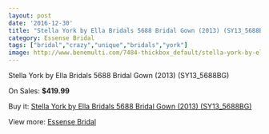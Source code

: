 ```yaml
---
layout: post
date: '2016-12-30'
title: "Stella York by Ella Bridals 5688 Bridal Gown (2013) (SY13_5688BG)"
category: Essense Bridal
tags: ["bridal","crazy","unique","bridals","york"]
image: http://www.benemulti.com/7484-thickbox_default/stella-york-by-ella-bridals-5688-bridal-gown-2013-sy135688bg.jpg
---
```

Stella York by Ella Bridals 5688 Bridal Gown (2013) (SY13_5688BG)

On Sales: **$419.99**
<a href="https://www.benemulti.com/en/essense-bridal/2815-stella-york-by-ella-bridals-5688-bridal-gown-2013-sy135688bg.html"><amp-img layout="responsive" width="600" height="600" src="//www.benemulti.com/7484-thickbox_default/stella-york-by-ella-bridals-5688-bridal-gown-2013-sy135688bg.jpg" alt="Stella York by Ella Bridals 5688 Bridal Gown (2013) (SY13_5688BG) 0" /></a>
<a href="https://www.benemulti.com/en/essense-bridal/2815-stella-york-by-ella-bridals-5688-bridal-gown-2013-sy135688bg.html"><amp-img layout="responsive" width="600" height="600" src="//www.benemulti.com/7485-thickbox_default/stella-york-by-ella-bridals-5688-bridal-gown-2013-sy135688bg.jpg" alt="Stella York by Ella Bridals 5688 Bridal Gown (2013) (SY13_5688BG) 1" /></a>

Buy it: [Stella York by Ella Bridals 5688 Bridal Gown (2013) (SY13_5688BG)](https://www.benemulti.com/en/essense-bridal/2815-stella-york-by-ella-bridals-5688-bridal-gown-2013-sy135688bg.html "Stella York by Ella Bridals 5688 Bridal Gown (2013) (SY13_5688BG)")

View more: [Essense Bridal](https://www.benemulti.com/en/27-essense-bridal "Essense Bridal")
